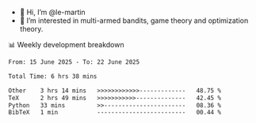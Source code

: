 - 👋 Hi, I’m @le-martin
- 👀 I’m interested in multi-armed bandits, game theory and optimization theory.
<!---- 💞️ I’m looking to collaborate on ...
- 📫 How to reach me ...-->

<!---
Tutorial for using WakaTime stats in GitHub profile: https://github.com/athul/waka-readme
-->

📊 Weekly development breakdown
<!--START_SECTION:waka-->

```txt
From: 15 June 2025 - To: 22 June 2025

Total Time: 6 hrs 38 mins

Other    3 hrs 14 mins   >>>>>>>>>>>>-------------   48.75 %
TeX      2 hrs 49 mins   >>>>>>>>>>>--------------   42.45 %
Python   33 mins         >>-----------------------   08.36 %
BibTeX   1 min           -------------------------   00.44 %
```

<!--END_SECTION:waka-->

<!---
le-martin/le-martin is a ✨ special ✨ repository because its `README.md` (this file) appears on your GitHub profile.
You can click the Preview link to take a look at your changes.
--->
